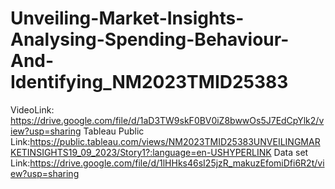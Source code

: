 # Unveiling-Market-Insights-Analysing-Spending-Behaviour-And-Identifying_NM2023TMID25383
VideoLink: https://drive.google.com/file/d/1aD3TW9skF0BV0iZ8bwwOs5J7EdCpYlk2/view?usp=sharing
Tableau Public Link:https://public.tableau.com/views/NM2023TMID25383UNVEILINGMARKETINSIGHTS19_09_2023/Story1?:language=en-USHYPERLINK 
Data set Link:https://drive.google.com/file/d/1lHHks46sI25jzR_makuzEfomiDfi6R2t/view?usp=sharing
